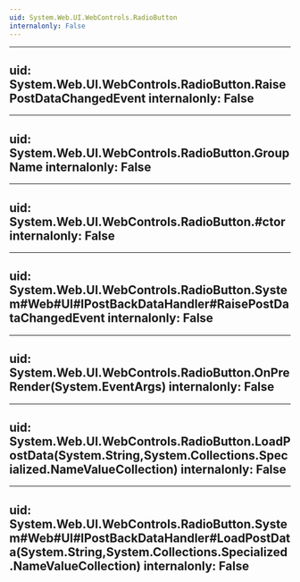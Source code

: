 ```yaml
---
uid: System.Web.UI.WebControls.RadioButton
internalonly: False
---
```


---
uid: System.Web.UI.WebControls.RadioButton.RaisePostDataChangedEvent
internalonly: False
---

---
uid: System.Web.UI.WebControls.RadioButton.GroupName
internalonly: False
---

---
uid: System.Web.UI.WebControls.RadioButton.#ctor
internalonly: False
---

---
uid: System.Web.UI.WebControls.RadioButton.System#Web#UI#IPostBackDataHandler#RaisePostDataChangedEvent
internalonly: False
---

---
uid: System.Web.UI.WebControls.RadioButton.OnPreRender(System.EventArgs)
internalonly: False
---

---
uid: System.Web.UI.WebControls.RadioButton.LoadPostData(System.String,System.Collections.Specialized.NameValueCollection)
internalonly: False
---

---
uid: System.Web.UI.WebControls.RadioButton.System#Web#UI#IPostBackDataHandler#LoadPostData(System.String,System.Collections.Specialized.NameValueCollection)
internalonly: False
---
